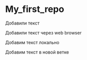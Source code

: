 ﻿# My_first_repo

Добавили текст

Добавили текст через web browser


Добавим текст локально

Добавим текст в новой ветке